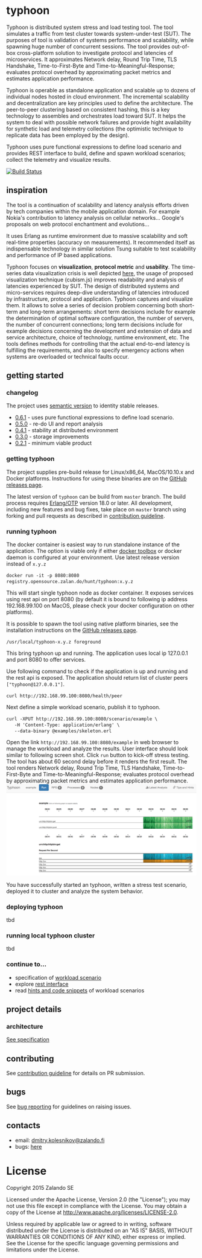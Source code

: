 # typhoon

Typhoon is distributed system stress and load testing tool. The tool simulates a traffic from test cluster towards system-under-test (SUT). The purposes of tool is validation of systems performance and scalability, while spawning huge number of concurrent sessions. The tool provides out-of-box cross-platform solution to investigate protocol and latencies of microservices. It approximates Network delay, Round Trip Time, TLS Handshake, Time-to-First-Byte and Time-to-Meaningful-Response; evaluates protocol overhead by approximating packet metrics and estimates application performance.
      
Typhoon is operable as standalone application and scalable up to dozens of individual nodes hosted in cloud environment. The incremental scalability and decentralization are key principles used to define the architecture. The peer-to-peer clustering based on consistent hashing, this is a key technology to assembles and orchestrates load toward SUT. It helps the system to deal with possible network failures and provide hight availability for synthetic load and telemetry collections (the optimistic technique to replicate data has been employed by the design). 

Typhoon uses pure functional expressions to define load scenario and provides REST interface to build, define and spawn workload scenarios; collect the telemetry and visualize results. 


[![Build Status](https://secure.travis-ci.org/zalando/typhoon.svg?branch=master)](http://travis-ci.org/zalando/typhoon)


## inspiration

The tool is a continuation of scalability and latency analysis efforts driven by tech companies within the mobile application domain. For example Nokia's contribution to latency analysis on cellular networks... Google's proposals on web protocol enchantment and evolutions...  

It uses Erlang as runtime environment due to massive scalability and soft real-time properties (accuracy on measurements). It recommended itself as indispensable technology in similar solution Tsung suitable to test scalability and performance of IP based applications.

Typhoon focuses on **visualization**, **protocol metric** and **usability**. The time-series data visualization crisis is well depicted [here](https://bost.ocks.org/mike/cubism/intro/#0), the usage of proposed visualization technique (cubism.js) improves readability and analysis of latencies experienced by SUT. The design of distributed systems and micro-services requires deep-dive understanding of latencies introduced by infrastructure, protocol and application. Typhoon captures and visualize them. It allows to solve a series of decision problem concerning both short-term and long-term arrangements: short term decisions include for example the determination of optimal software configuration, the number of servers, the number of concurrent connections; long term decisions include for example decisions concerning the development and extension of data and service architecture, choice of technology, runtime environment, etc. The tools defines methods for controlling that the actual end-to-end latency is fulfilling the requirements, and also to specify emergency actions when systems are overloaded or technical faults occur.




## getting started

### changelog
The project uses [semantic version](http://semver.org) to identity stable releases. 

* [0.6.1](https://github.com/zalando/typhoon/releases/tag/0.6.1) - uses pure functional expressions to define load scenario.
* [0.5.0](https://github.com/zalando/typhoon/releases/tag/0.5.0) - re-do UI and report analysis
* [0.4.1](https://github.com/zalando/typhoon/releases/tag/0.4.1) - stability at distributed environment 
* [0.3.0](https://github.com/zalando/typhoon/releases/tag/0.3.0) - storage improvements 
* [0.2.1](https://github.com/zalando/typhoon/releases/tag/0.2.1) - minimum viable product 


### getting typhoon

The project supplies pre-build release for Linux/x86_64, MacOS/10.10.x and Docker platforms. Instructions for using these binaries are on the [GitHub releases page](https://github.com/zalando/typhoon/releases).

The latest version of `typhoon` can be build from `master` branch. The build process requires [Erlang/OTP](http://www.erlang.org/downloads) version 18.0 or later. All development, including new features and bug fixes, take place on `master` branch using forking and pull requests as described in [contribution guideline](docs/contribution.md).


### running typhoon

The docker container is easiest way to run standalone instance of the application. The option is viable only if either [docker toolbox](https://www.docker.com/products/docker-toolbox) or docker daemon is configured at your environment. Use latest release version instead of `x.y.z`
```
docker run -it -p 8080:8080 registry.opensource.zalan.do/hunt/typhoon:x.y.z
```

This will start single typhoon node as docker container. It exposes services using rest api on port 8080 (by default it is bound to following ip address 192.168.99.100 on MacOS, please check your docker configuration on other platforms).  

It is possible to spawn the tool using native platform binaries, see the installation instructions on the [GitHub releases page](https://github.com/zalando/typhoon/releases). 
```
/usr/local/typhoon-x.y.z foreground
```

This bring typhoon up and running. The application uses local ip 127.0.0.1 and port 8080 to offer services.

Use following command to check if the application is up and running and the rest api is exposed. The application should return list of cluster peers `["typhoon@127.0.0.1"]`.   
```
curl http://192.168.99.100:8080/health/peer
```

Next define a simple workload scenario, publish it to typhoon.
```
curl -XPUT http://192.168.99.100:8080/scenario/example \
   -H 'Content-Type: application/erlang' \
   --data-binary @examples/skeleton.erl
```  

Open the link `http://192.168.99.100:8080/example` in web browser to manage the workload and analyze the results. User interface should look similar to following screen shot. Click `run` button to kick-off stress testing. The tool has about 60 second delay before it renders the first result. The tool renders Network delay, Round Trip Time, TLS Handshake, Time-to-First-Byte and Time-to-Meaningful-Response; evaluates protocol overhead by approximating packet metrics and estimates application performance.
![User interface screenshot](screenshot.png)

You have successfully started an typhoon, written a stress test scenario, deployed it to cluster and analyze the system behavior.

### deploying typhoon
tbd


### running local typhoon cluster
tbd


### continue to...

* specification of [workload scenario](docs/scenario.md)
* explore [rest interface](docs/restapi.yaml)
* read [hints and code snippets](docs/howto.md) of workload scenarios 





## project details

### architecture
[See specification](docs/arch.md)



## contributing
See [contribution guideline](docs/contribution.md) for details on PR submission.



## bugs
See [bug reporting](docs/bugs.md) for guidelines on raising issues. 



## contacts

* email: dmitry.kolesnikov@zalando.fi
* bugs: [here](https://github.com/zalando/typhoon/issues) 

<!-- 

## build

The project requires Erlang/OTP development environment [check here instructions](docs/erlang.md) and essential development tool sets such as `git`, `make`, etc. The project provides binary files for Linux x86_64 and MacOS 10.10.x platforms (see releases).

Use following commands to compile and make distributable package for your platform. The output is self-deployable bundle package ```typhoon-{vsn}+{head}.{arch}.{plat}.bundle```

```
   make
   make pkg
```

It is possible to assemble cross platform packages on MacOS. However it requires docker tool kit and docker image with Erlang/OTP environment. 

```
   make
   make pkg PLAT=Linux 
```

## configuration

[See config file](docs/config.md)


## usage

The tool provides rest api to manage load and stress test scenarios using curl command line
utility and implement html interface to visualize measurements. The load scenario is [json file](docs/unit.md)

Use browser to inspect the progress of the executed test ```http://localhost:8080/:id``` once test specification is defined to the cluster.

![User interface screenshot](screenshot.png)

### define load scenario

```
curl -XPUT \
   http://localhost:8080/scenario/:id \
   -H 'Content-Type: application/json' \
   -d @myload.json
```

### remove load scenario

```
curl -XDELETE \
   http://localhost:8080/scenario/:id
```

### read load scenario

```
curl -XGET \
   http://localhost:8080/scenario/:id
```

### execute load scenario

```
curl -XGET \
   http://localhost:8080/scenario/:id/spawn
```

## known issues

* The current version is optimized for http(s) protocol only, support for other protocols and protocol plug-in interface is planned for future releases

* Scenario files are stored in-memory. However cluster manages 3 replicas.
 -->

# License

Copyright 2015 Zalando SE

Licensed under the Apache License, Version 2.0 (the "License"); you may not use this file except in compliance with the License. You may obtain a copy of the License at http://www.apache.org/licenses/LICENSE-2.0.

Unless required by applicable law or agreed to in writing, software distributed under the License is distributed on an "AS IS" BASIS, WITHOUT WARRANTIES OR CONDITIONS OF ANY KIND, either express or implied. See the License for the specific language governing permissions and limitations under the License.
